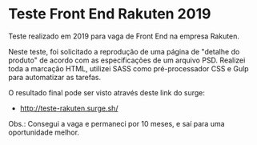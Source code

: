 # Teste Front End Rakuten 2019
Teste realizado em 2019 para vaga de Front End na empresa Rakuten. 

Neste teste, foi solicitado a reprodução de uma página de "detalhe do produto" de acordo com as especificações de um arquivo PSD.
Realizei toda a marcação HTML, utilizei SASS como pré-processador CSS e Gulp para automatizar as tarefas.

O resultado final pode ser visto através deste link do surge:
- http://teste-rakuten.surge.sh/

Obs.: Consegui a vaga e permaneci por 10 meses, e saí para uma oportunidade melhor.
